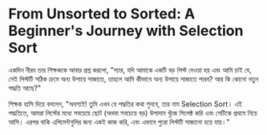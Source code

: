 # From Unsorted to Sorted: A Beginner's Journey with Selection Sort

একদিন নীরব তার শিক্ষককে আবার প্রশ্ন করলো, "স্যার, যদি আমাকে একটি বড় লিস্ট দেওয়া হয় এবং আমি চাই যে, সেই লিস্টটি সঠিক ক্রমে অন্য উপায়ে সাজাতে, তাহলে আমি কীভাবে অন্য উপায়ে সাজাতে পারব? আর কি কোনো নতুন পদ্ধতি আছে?"

শিক্ষক হাসি দিয়ে বললেন, "অবশ্যই! তুমি এখন যে পদ্ধতির কথা শুনবে, তার নাম Selection Sort। এই পদ্ধতিতে, আমরা লিস্টের মধ্যে সবচেয়ে ছোট (অথবা সবচেয়ে বড়) উপাদান খুঁজে সিলেক্ট করি এবং সেটিকে প্রথমে নিয়ে আসি। এরপর বাকি এলিমেন্টগুলির জন্য একই কাজ করি, এবং এভাবে পুরো লিস্টটি সাজানো হয়ে যায়।"